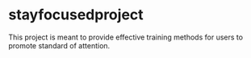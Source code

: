 # stayfocusedproject
This project is meant to provide effective training methods for users to promote standard of attention.
